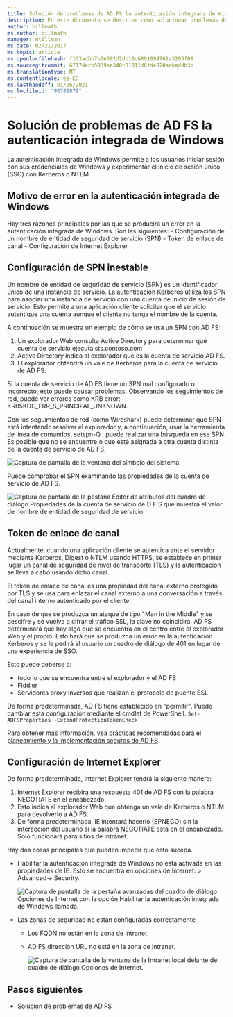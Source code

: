 ```yaml
---
title: Solución de problemas de AD FS la autenticación integrada de Windows
description: En este documento se describe cómo solucionar problemas de la autenticación integrada de Windows
author: billmath
ms.author: billmath
manager: mtillman
ms.date: 02/21/2017
ms.topic: article
ms.openlocfilehash: f1f3adbb7b2e692d2db18c6891694761a3205f08
ms.sourcegitcommit: 6717decb5839aa340c81811d6fde020aabaddb3b
ms.translationtype: MT
ms.contentlocale: es-ES
ms.lasthandoff: 01/26/2021
ms.locfileid: "98781879"
---
```

# <a name="ad-fs-troubleshooting---integrated-windows-authentication"></a>Solución de problemas de AD FS la autenticación integrada de Windows
La autenticación integrada de Windows permite a los usuarios iniciar sesión con sus credenciales de Windows y experimentar el inicio de sesión único (SSO) con Kerberos o NTLM.

## <a name="reason-integrated-windows-authentication-fails"></a>Motivo de error en la autenticación integrada de Windows
Hay tres razones principales por las que se producirá un error en la autenticación integrada de Windows. Son las siguientes:
    - Configuración de un nombre de entidad de seguridad de servicio (SPN)
    - Token de enlace de canal
    - Configuración de Internet Explorer

## <a name="spn-misconfiguration"></a>Configuración de SPN inestable
Un nombre de entidad de seguridad de servicio (SPN) es un identificador único de una instancia de servicio. La autenticación Kerberos utiliza los SPN para asociar una instancia de servicio con una cuenta de inicio de sesión de servicio. Esto permite a una aplicación cliente solicitar que el servicio autentique una cuenta aunque el cliente no tenga el nombre de la cuenta.

A continuación se muestra un ejemplo de cómo se usa un SPN con AD FS:
1. Un explorador Web consulta Active Directory para determinar qué cuenta de servicio ejecuta sts.contoso.com
2. Active Directory indica al explorador que es la cuenta de servicio AD FS.
3. El explorador obtendrá un vale de Kerberos para la cuenta de servicio de AD FS.

Si la cuenta de servicio de AD FS tiene un SPN mal configurado o incorrecto, esto puede causar problemas.  Observando los seguimientos de red, puede ver errores como KRB error: KRB5KDC_ERR_S_PRINCIPAL_UNKNOWN.

Con los seguimientos de red (como Wireshark) puede determinar qué SPN está intentando resolver el explorador y, a continuación, usar la herramienta de línea de comandos, setspn-Q <spn> , puede realizar una búsqueda en ese SPN.  Es posible que no se encuentre o que esté asignada a otra cuenta distinta de la cuenta de servicio de AD FS.

![Captura de pantalla de la ventana del símbolo del sistema.](media/ad-fs-tshoot-iwa/iwa3.png)

Puede comprobar el SPN examinando las propiedades de la cuenta de servicio de AD FS.

![Captura de pantalla de la pestaña Editor de atributos del cuadro de diálogo Propiedades de la cuenta de servicio de D F S que muestra el valor de nombre de entidad de seguridad de servicio. ](media/ad-fs-tshoot-iwa/iwa1.png)

## <a name="channel-binding-token"></a>Token de enlace de canal
Actualmente, cuando una aplicación cliente se autentica ante el servidor mediante Kerberos, Digest o NTLM usando HTTPS, se establece en primer lugar un canal de seguridad de nivel de transporte (TLS) y la autenticación se lleva a cabo usando dicho canal.

El token de enlace de canal es una propiedad del canal externo protegido por TLS y se usa para enlazar el canal externo a una conversación a través del canal interno autenticado por el cliente.

En caso de que se produzca un ataque de tipo "Man in the Middle" y se descifre y se vuelva a cifrar el tráfico SSL, la clave no coincidirá.  AD FS determinará que hay algo que se encuentra en el centro entre el explorador Web y el propio.  Esto hará que se produzca un error en la autenticación Kerberos y se le pedirá al usuario un cuadro de diálogo de 401 en lugar de una experiencia de SSO.

Esto puede deberse a:
 - todo lo que se encuentra entre el explorador y el AD FS
 - Fiddler
 - Servidores proxy inversos que realizan el protocolo de puente SSL

De forma predeterminada, AD FS tiene establecido en "permitir".  Puede cambiar esta configuración mediante el cmdlet de PowerShell. `Set-ADFSProperties -ExtendProtectionTokenCheck`

Para obtener más información, vea [prácticas recomendadas para el planeamiento y la implementación seguros de AD FS](../../ad-fs/design/best-practices-for-secure-planning-and-deployment-of-ad-fs.md).

## <a name="internet-explorer-configuration"></a>Configuración de Internet Explorer

De forma predeterminada, Internet Explorer tendrá la siguiente manera:

1. Internet Explorer recibirá una respuesta 401 de AD FS con la palabra NEGOTIATE en el encabezado.
2. Esto indica al explorador Web que obtenga un vale de Kerberos o NTLM para devolverlo a AD FS.
3. De forma predeterminada, IE intentará hacerlo (SPNEGO) sin la interacción del usuario si la palabra NEGOTIATE está en el encabezado.  Solo funcionará para sitios de intranet.

Hay dos cosas principales que pueden impedir que esto suceda.

- Habilitar la autenticación integrada de Windows no está activada en las propiedades de IE.  Esto se encuentra en opciones de Internet: > Advanced-> Security.

   ![Captura de pantalla de la pestaña avanzadas del cuadro de diálogo Opciones de Internet con la opción Habilitar la autenticación integrada de Windows llamada.](media/ad-fs-tshoot-iwa/iwa4.png)

- Las zonas de seguridad no están configuradas correctamente

  - Los FQDN no están en la zona de intranet

  - AD FS dirección URL no está en la zona de intranet.

    ![Captura de pantalla de la ventana de la Intranet local delante del cuadro de diálogo Opciones de Internet.](media/ad-fs-tshoot-iwa/iwa5.png)

## <a name="next-steps"></a>Pasos siguientes

- [Solución de problemas de AD FS](ad-fs-tshoot-overview.md)
